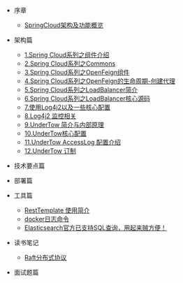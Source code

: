 <!-- 左侧目录 -->
* 序章
  * [SpringCloud架构及功能概览](architecture/1.Spring%20Cloud系列之组件介绍.md)
  
* 架构篇
  * [1.Spring Cloud系列之组件介绍](architecture/1.Spring%20Cloud系列之组件介绍.md)
  * [2.Spring Cloud系列之Commons](architecture/2.Spring%20Cloud系列之Commons.md)
  * [3.Spring Cloud系列之OpenFeign组件](architecture/3.Spring%20Cloud系列之OpenFeign组件.md)
  * [4.Spring Cloud系列之OpenFeign的生命周期-创建代理](architecture/4.Spring%20Cloud系列之OpenFeign的生命周期-创建代理.md)
  * [5.Spring Cloud系列之LoadBalancer简介](architecture/5.Spring%20Cloud系列之LoadBalancer简介.md)
  * [6.Spring Cloud系列之LoadBalancer核心源码](architecture/6.Spring%20Cloud系列之LoadBalancer核心源码.md)
  * [7.使用Log4j2以及一些核心配置](architecture/container-log/7.使用Log4j2以及一些核心配置.md)
  * [8.Log4j2 监控相关](architecture/container-log/8.Log4j2%20监控相关.md)
  * [9.UnderTow 简介与内部原理](architecture/container-log/9.UnderTow%20简介与内部原理.md)
  * [10.UnderTow核心配置](architecture/container-log/10.UnderTow核心配置.md)
  * [11.UnderTow AccessLog 配置介绍](architecture/container-log/11.UnderTow%20AccessLog%20配置介绍.md)
  * [12.UnderTow 订制](architecture/container-log/12.UnderTow%20订制.md)

 
* 技术要点篇
  
* 部署篇
 
* 工具篇
  * [RestTemplate 使用简介](tools/restTemplate.md)
  * [docker日志命令](tools/docker日志命令.md)
  * [Elasticsearch官方已支持SQL查询，用起来贼方便！](tools/Elasticsearch使用SQL查询.md)
* 读书笔记
  * [Raft分布式协议](notes/Raft分布式协议.md)

* 面试题篇